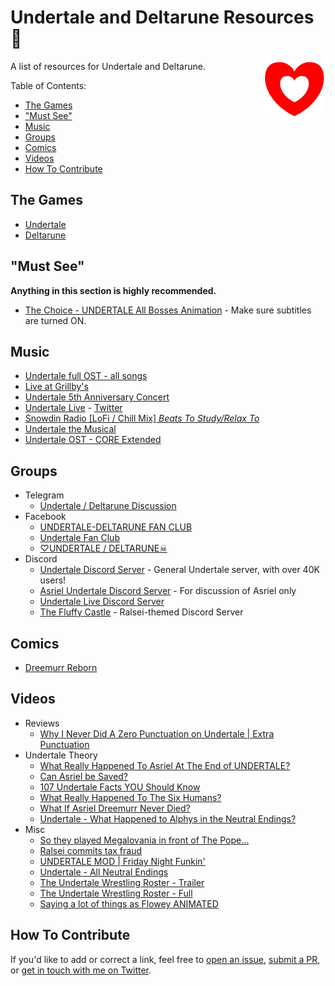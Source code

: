 # Undertale and Deltarune Resources 🌻

<img src="./undertale-heart.png" align="right" width="100" />

A list of resources for Undertale and Deltarune.

Table of Contents:
- [The Games](#the-games)
- ["Must See"](#must-see)
- [Music](#music)
- [Groups](#groups)
- [Comics](#comics)
- [Videos](#videos)
- [How To Contribute](#how-to-contribute)


## The Games
- [Undertale](https://undertale.com/)
- [Deltarune](https://deltarune.com/)

## "Must See"

**Anything in this section is highly recommended.**

- [The Choice - UNDERTALE All Bosses Animation](https://youtu.be/wkniQzsMZ-8) - Make sure subtitles are turned ON.


## Music
- [Undertale full OST - all songs](https://youtu.be/ObqLxqu526A)
- [Live at Grillby's](https://www.youtube.com/watch?v=9TwwiLAk4GM)
- [Undertale 5th Anniversary Concert](https://www.youtube.com/watch?v=srZdDAJbHfc)
- [Undertale Live](https://undertalelive.com/) - [Twitter](https://twitter.com/undertalelive)
- [Snowdin Radio [LoFi / Chill Mix] *Beats To Study/Relax To*](https://youtu.be/c12bBLFfluQ)
- [Undertale the Musical](https://youtu.be/opUb5hdzRRA)
- [Undertale OST - CORE Extended](https://youtu.be/g2-6GFkMpdM)


## Groups
- Telegram
  - [Undertale / Deltarune Discussion](https://t.me/UndertaleDeltaruneSFW)
- Facebook
  - [UNDERTALE-DELTARUNE FAN CLUB](https://www.facebook.com/groups/605696353167398/)
  - [Undertale Fan Club](https://www.facebook.com/groups/157258804628797/)
  - [♡UNDERTALE / DELTARUNE☠](https://www.facebook.com/groups/703307313103712/)
- Discord
  - [Undertale Discord Server](https://discord.com/invite/undertale) - General Undertale server, with over 40K users!
  - [Asriel Undertale Discord Server](https://discord.gg/Asriel) - For discussion of Asriel only
  - [Undertale Live Discord Server](https://discord.com/invite/2fC2JYAM77)
  - [The Fluffy Castle](https://discord.gg/ralsei) - Ralsei-themed Discord Server


## Comics
- [Dreemurr Reborn](https://dreemurr-reborn.tumblr.com/storyarchive)


## Videos
- Reviews
  - [Why I Never Did A Zero Punctuation on Undertale | Extra Punctuation](https://youtu.be/La-qxB3HnaM)
- Undertale Theory
  - [What Really Happened To Asriel At The End of UNDERTALE?](https://youtu.be/B0158EuuYo0)
  - [Can Asriel be Saved?](https://youtu.be/vFLw8KWyJVg)
  - [107 Undertale Facts YOU Should Know](https://youtu.be/6PF7YelGcyM)
  - [What Really Happened To The Six Humans?](https://youtu.be/dOkv5bz-ei8)
  - [What If Asriel Dreemurr Never Died?](https://youtu.be/PFPFhMsA-E0)
  - [Undertale - What Happened to Alphys in the Neutral Endings?](https://youtu.be/4ngAcHXlKJY)
- Misc
  - [So they played Megalovania in front of The Pope...](https://youtu.be/S9OkDLXlh7A)
  - [Ralsei commits tax fraud](https://youtu.be/j1s9-FVODNA)
  - [UNDERTALE MOD | Friday Night Funkin'](https://youtu.be/fShsVEkxVhY)
  - [Undertale - All Neutral Endings](https://youtu.be/5ESpZqFxTTE)
  - [The Undertale Wrestling Roster - Trailer](https://youtu.be/ztTirGPgv6c)
  - [The Undertale Wrestling Roster - Full](https://youtu.be/v7Bf0fel8S0)
  - [Saying a lot of things as Flowey ANIMATED](https://www.youtube.com/watch?v=EgZOZWrdlnE)


## How To Contribute

If you'd like to add or correct a link, feel free to [open an issue](https://github.com/dmuth/undertale-deltarune-resources/issues), [submit a PR](https://github.com/dmuth/undertale-deltarune-resources/pulls), or [get in touch with me on Twitter](https://twitter.com/dmuth).






